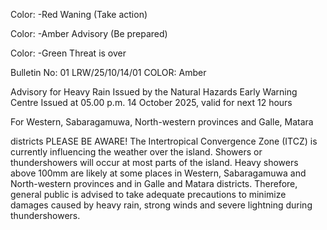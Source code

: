 Color: -Red Waning (Take action)

Color: -Amber Advisory (Be prepared)

Color: -Green Threat is over

Bulletin No: 01 LRW/25/10/14/01 COLOR: Amber

Advisory for Heavy Rain Issued by the Natural Hazards Early Warning Centre Issued at 05.00 p.m. 14 October 2025, valid for next 12 hours

For Western, Sabaragamuwa, North-western provinces and Galle, Matara

districts PLEASE BE AWARE! The Intertropical Convergence Zone (ITCZ) is currently influencing the weather over the island. Showers or thundershowers will occur at most parts of the island. Heavy showers above 100mm are likely at some places in Western, Sabaragamuwa and North-western provinces and in Galle and Matara districts. Therefore, general public is advised to take adequate precautions to minimize damages caused by heavy rain, strong winds and severe lightning during thundershowers.